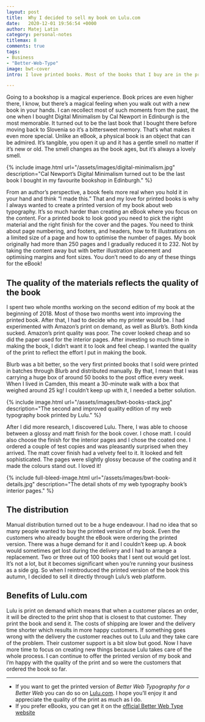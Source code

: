 ```yaml
---
layout: post
title:  Why I decided to sell my book on Lulu.com
date:   2020-12-01 19:56:54 +0000
author: Matej Latin
category: personal-notes
titlemax: 8
comments: true
tags:
- Business
- "Better-Web-Type"
image: bwt-cover
intro: I love printed books. Most of the books that I buy are in the printed format. I always check if I can find a used copy first, sometimes I find an awesome deal where I get a $15 book for $3! “Recycling” a book like that is good for my wallet and it’s also good for the planet.

---
```


Going to a bookshop is a magical experience. Book prices are even higher there, I know, but there’s a magical feeling when you walk out with a new book in your hands. I can recollect most of such moments from the past, the one when I bought Digital Minimalism by Cal Newport in Edinburgh is the most memorable. It turned out to be the last book that I bought there before moving back to Slovenia so it’s a bittersweet memory. That’s what makes it even more special. Unlike an eBook, a physical book is an object that can be admired. It’s tangible, you open it up and it has a gentle smell no matter if it’s new or old. The smell changes as the book ages, but it’s always a lovely smell.

{% include image.html url="/assets/images/digital-minimalism.jpg" description="Cal Newport’s Digital Minimalism turned out to be the last book I bought in my favourite bookshop in Edinburgh." %}

From an author’s perspective, a book feels more real when you hold it in your hand and think “I made this.” That and my love for printed books is why I always wanted to create a printed version of my book about web typography. It’s so much harder than creating an eBook where you focus on the content. For a printed book to look good you need to pick the right material and the right finish for the cover and the pages. You need to think about page numbering, and footers, and headers, how to fit illustrations on a limited size of a page and how to optimise the number of pages. My book originally had more than 250 pages and I gradually reduced it to 232. Not by taking the content away but with better illustration placement and optimising margins and font sizes. You don’t need to do any of these things for the eBook!

## The quality of the materials reflects the quality of the book

I spent two whole months working on the second edition of my book at the beginning of 2018. Most of those two months went into improving the printed book. After that, I had to decide who my printer would be. I had experimented with Amazon’s print on demand, as well as Blurb’s. Both kinda sucked. Amazon’s print quality was poor. The cover looked cheap and so did the paper used for the interior pages. After investing so much time in making the book, I didn’t want it to look and feel cheap. I wanted the quality of the print to reflect the effort I put in making the book.

Blurb was a bit better, so the very first printed books that I sold were printed in batches through Blurb and distributed manually. By that, I mean that I was carrying a huge box of around 50 books to the post office every week. When I lived in Camden, this meant a 30-minute walk with a box that weighed around 25 kg! I couldn’t keep up with it, I needed a better solution.

{% include image.html url="/assets/images/bwt-books-stack.jpg" description="The second and improved quality edition of my web typography book printed by Lulu." %}

After I did more research, I discovered Lulu. There, I was able to choose between a glossy and matt finish for the book cover. I chose matt. I could also choose the finish for the interior pages and I chose the coated one. I ordered a couple of test copies and was pleasantly surprised when they arrived. The matt cover finish had a velvety feel to it. It looked and felt sophisticated. The pages were slightly glossy because of the coating and it made the colours stand out. I loved it!

{% include full-bleed-image.html url="/assets/images/bwt-book-details.jpg" description="The detail shots of my web typography book’s interior pages." %}

## The distribution

Manual distribution turned out to be a huge endeavour. I had no idea that so many people wanted to buy the printed version of my book. Even the customers who already bought the eBook were ordering the printed version. There was a huge demand for it and I couldn’t keep up. A book would sometimes get lost during the delivery and I had to arrange a replacement. Two or three out of 100 books that I sent out would get lost. It’s not a lot, but it becomes significant when you’re running your business as a side gig. So when I reintroduced the printed version of the book this autumn, I decided to sell it directly through Lulu’s web platform.

## Benefits of Lulu.com

Lulu is print on demand which means that when a customer places an order, it will be directed to the print shop that is closest to that customer. They print the book and send it. The costs of shipping are lower and the delivery time shorter which results in more happy customers. If something goes wrong with the delivery the customer reaches out to Lulu and they take care of the problem. Their customer support is a bit slow but good. Now I have more time to focus on creating new things because Lulu takes care of the whole process. I can continue to offer the printed version of my book and I’m happy with the quality of the print and so were the customers that ordered the book so far.

---

* If you want to get the printed version of *Better Web Typography for a Better Web* you can do so on [Lulu.com](https://www.lulu.com/en/us/shop/matej-latin/better-web-typography-for-a-better-web-second-edition/paperback/product-y98kdp.html?page=1&pageSize=4). I hope you’ll enjoy it and appreciate the quality of the print as much as I do.
* If you prefer eBooks, you can get it on the [official Better Web Type website](https://betterwebtype.com/web-typography-book/)
